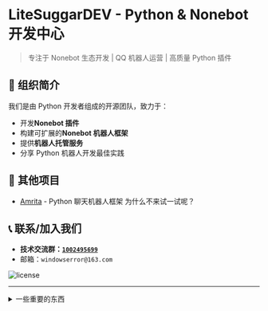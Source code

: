 # LiteSuggarDEV - Python & Nonebot 开发中心

> 专注于 Nonebot 生态开发 | QQ 机器人运营 | 高质量 Python 插件

## 🚀 组织简介

我们是由 Python 开发者组成的开源团队，致力于：

- 开发**Nonebot 插件**
- 构建可扩展的**Nonebot 机器人框架**
- 提供**机器人托管服务**
- 分享 Python 机器人开发最佳实践

## 📔 其他项目

- [Amrita](https://amrita.suggar.top) - Python 聊天机器人框架 为什么不来试一试呢？

## 📞 联系/加入我们

- **技术交流群：[`1002495699`](https://qm.qq.com/q/V5PsK4FNas)**
- 邮箱：`windowserror@163.com`

![license](https://img.shields.io/badge/license-MIT-blue.svg)

---

<details>
<summary>一些重要的东西</summary>

[特别鸣谢](./thanks.md)

</details>
